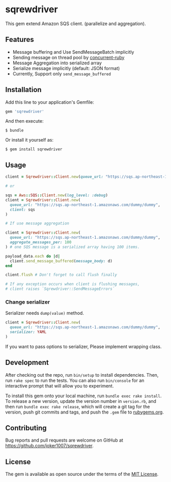 # sqrewdriver

This gem extend Amazon SQS client. (parallelize and aggregation).

## Features

- Message buffering and Use SendMessageBatch implicitly
- Sending message on thread pool by [concurrent-ruby](https://github.com/ruby-concurrency/concurrent-ruby)
- Message Aggregation into serialized array
- Serialize message implicitly (default: JSON format)
- Currently, Support only `send_message_buffered`

## Installation

Add this line to your application's Gemfile:

```ruby
gem 'sqrewdriver'
```

And then execute:

    $ bundle

Or install it yourself as:

    $ gem install sqrewdriver

## Usage

```ruby
client = Sqrewdriver::Client.new(queue_url: "https://sqs.ap-northeast-1.amazonaws.com/dummy/dummy")

# or

sqs = Aws::SQS::Client.new(log_level: :debug)
client = Sqrewdriver::Client.new(
  queue_url: "https://sqs.ap-northeast-1.amazonaws.com/dummy/dummy",
  client: sqs
)

# If use message aggregation

client = Sqrewdriver::Client.new(
  queue_url: "https://sqs.ap-northeast-1.amazonaws.com/dummy/dummy",
  aggregate_messages_per: 100
) # one SQS message is a serialized array having 100 items.

payload_data.each do |d|
  client.send_message_buffered(message_body: d)
end

client.flush # Don't forget to call flush finally

# If any exception occurs when client is flushing messages,
# client raises `Sqrewdriver::SendMessageErrors`
```

### Change serializer

Serializer needs `dump(value)` method.

```ruby
client = Sqrewdriver::Client.new(
  queue_url: "https://sqs.ap-northeast-1.amazonaws.com/dummy/dummy",
  serializer: YAML
)
```

If you want to pass options to serializer, Please implement wrapping class.

## Development

After checking out the repo, run `bin/setup` to install dependencies. Then, run `rake spec` to run the tests. You can also run `bin/console` for an interactive prompt that will allow you to experiment.

To install this gem onto your local machine, run `bundle exec rake install`. To release a new version, update the version number in `version.rb`, and then run `bundle exec rake release`, which will create a git tag for the version, push git commits and tags, and push the `.gem` file to [rubygems.org](https://rubygems.org).

## Contributing

Bug reports and pull requests are welcome on GitHub at https://github.com/joker1007/sqrewdriver.

## License

The gem is available as open source under the terms of the [MIT License](https://opensource.org/licenses/MIT).
